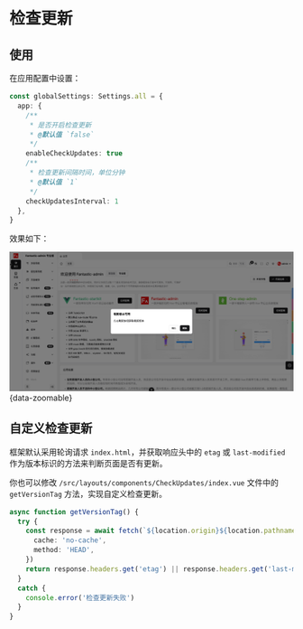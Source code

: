 # 检查更新 <Badge type="pro" text="专业版" />

## 使用

在应用配置中设置：

```ts {2-13}
const globalSettings: Settings.all = {
  app: {
    /**
     * 是否开启检查更新
     * @默认值 `false`
     */
    enableCheckUpdates: true
    /**
     * 检查更新间隔时间，单位分钟
     * @默认值 `1`
     */
    checkUpdatesInterval: 1
  },
}
```

效果如下：

![](/check-updates.png){data-zoomable}

## 自定义检查更新

框架默认采用轮询请求 `index.html`，并获取响应头中的 `etag` 或 `last-modified` 作为版本标识的方法来判断页面是否有更新。

你也可以修改 `/src/layouts/components/CheckUpdates/index.vue` 文件中的 `getVersionTag` 方法，实现自定义检查更新。

```ts
async function getVersionTag() {
  try {
    const response = await fetch(`${location.origin}${location.pathname}`, {
      cache: 'no-cache',
      method: 'HEAD',
    })
    return response.headers.get('etag') || response.headers.get('last-modified')
  }
  catch {
    console.error('检查更新失败')
  }
}
```